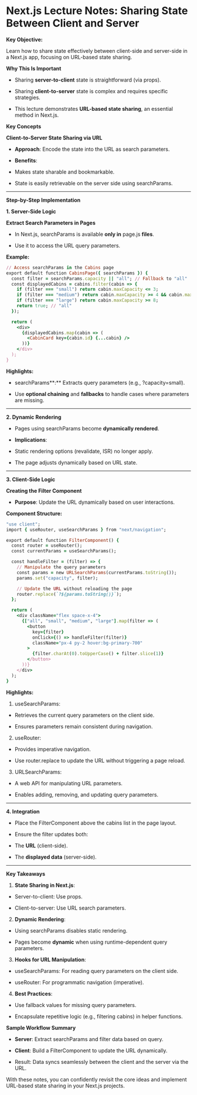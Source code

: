 # Next.js Lecture Notes: Sharing State Between Client and Server

**Key Objective:**

Learn how to share state effectively between client-side and server-side in a Next.js app, focusing on URL-based state sharing.

**Why This Is Important**

-  Sharing **server-to-client** state is straightforward (via props).

-  Sharing **client-to-server** state is complex and requires specific strategies.

-  This lecture demonstrates **URL-based state sharing**, an essential method in Next.js.

**Key Concepts**

**Client-to-Server State Sharing via URL**

-  **Approach**: Encode the state into the URL as search parameters.

-  **Benefits**:

-  Makes state sharable and bookmarkable.

-  State is easily retrievable on the server side using searchParams.
---

**Step-by-Step Implementation**

**1\. Server-Side Logic**

**Extract Search Parameters in Pages**

-  In Next.js, searchParams is available **only in** page.js **files**.

-  Use it to access the URL query parameters.

**Example:**

```ruby
// Access searchParams in the Cabins page
export default function CabinsPage({ searchParams }) {
  const filter = searchParams.capacity || "all"; // Fallback to "all"
  const displayedCabins = cabins.filter(cabin => {
    if (filter === "small") return cabin.maxCapacity <= 3;
    if (filter === "medium") return cabin.maxCapacity >= 4 && cabin.maxCapacity <= 7;
    if (filter === "large") return cabin.maxCapacity >= 8;
    return true; // "all"
  });

  return (
    <div>
      {displayedCabins.map(cabin => (
        <CabinCard key={cabin.id} {...cabin} />
      ))}
    </div>
  );
}
```

**Highlights:**

-  searchParams**:** Extracts query parameters (e.g., ?capacity=small).

-  Use **optional chaining** and **fallbacks** to handle cases where parameters are missing.
---
**2\. Dynamic Rendering**

-  Pages using searchParams become **dynamically rendered**.

-  **Implications**:

-  Static rendering options (revalidate, ISR) no longer apply.

-  The page adjusts dynamically based on URL state.
---
**3\. Client-Side Logic**

**Creating the Filter Component**

-  **Purpose**: Update the URL dynamically based on user interactions.

**Component Structure:**

```ruby
"use client";
import { useRouter, useSearchParams } from "next/navigation";

export default function FilterComponent() {
  const router = useRouter();
  const currentParams = useSearchParams();

  const handleFilter = (filter) => {
    // Manipulate the query parameters
    const params = new URLSearchParams(currentParams.toString());
    params.set("capacity", filter);

    // Update the URL without reloading the page
    router.replace(`?${params.toString()}`);
  };

  return (
    <div className="flex space-x-4">
      {["all", "small", "medium", "large"].map(filter => (
        <button
          key={filter}
          onClick={() => handleFilter(filter)}
          className="px-4 py-2 hover:bg-primary-700"
        >
          {filter.charAt(0).toUpperCase() + filter.slice(1)}
        </button>
      ))}
    </div>
  );
}
```

**Highlights:**

1.  useSearchParams:

-  Retrieves the current query parameters on the client side.

-  Ensures parameters remain consistent during navigation.

2.  useRouter:

-  Provides imperative navigation.

-  Use router.replace to update the URL without triggering a page reload.

3.  URLSearchParams:

-  A web API for manipulating URL parameters.

-  Enables adding, removing, and updating query parameters.
---
**4\. Integration**

-  Place the FilterComponent above the cabins list in the page layout.

-  Ensure the filter updates both:

-  The **URL** (client-side).

-  The **displayed data** (server-side).
---
**Key Takeaways**

1.  **State Sharing in Next.js**:

-  Server-to-client: Use props.

-  Client-to-server: Use URL search parameters.

2.  **Dynamic Rendering**:

-  Using searchParams disables static rendering.

-  Pages become **dynamic** when using runtime-dependent query parameters.

3.  **Hooks for URL Manipulation**:

-  useSearchParams: For reading query parameters on the client side.

-  useRouter: For programmatic navigation (imperative).

4.  **Best Practices**:

-  Use fallback values for missing query parameters.

-  Encapsulate repetitive logic (e.g., filtering cabins) in helper functions.

**Sample Workflow Summary**

-  **Server**: Extract searchParams and filter data based on query.

-  **Client**: Build a FilterComponent to update the URL dynamically.

-  Result: Data syncs seamlessly between the client and the server via the URL.

With these notes, you can confidently revisit the core ideas and implement URL-based state sharing in your Next.js projects.
